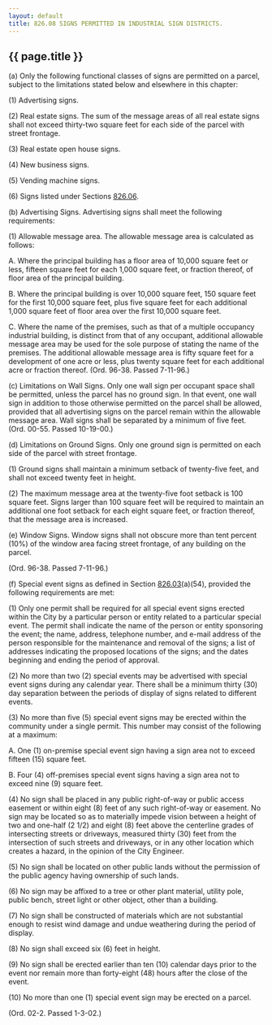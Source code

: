---
layout: default 
title: 826.08 SIGNS PERMITTED IN INDUSTRIAL SIGN DISTRICTS.---

{{ page.title }}
----------------

​(a) Only the following functional classes of signs are permitted on a
parcel, subject to the limitations stated below and elsewhere in this
chapter:

​(1) Advertising signs.

​(2) Real estate signs. The sum of the message areas of all real estate
signs shall not exceed thirty-two square feet for each side of the
parcel with street frontage.

​(3) Real estate open house signs.

​(4) New business signs.

​(5) Vending machine signs.

​(6) Signs listed under Sections [826.06](3a854a95.html).

​(b) Advertising Signs. Advertising signs shall meet the following
requirements:

​(1) Allowable message area. The allowable message area is calculated as
follows:

A. Where the principal building has a floor area of 10,000 square feet
or less, fifteen square feet for each 1,000 square feet, or fraction
thereof, of floor area of the principal building.

B. Where the principal building is over 10,000 square feet, 150 square
feet for the first 10,000 square feet, plus five square feet for each
additional 1,000 square feet of floor area over the first 10,000 square
feet.

C. Where the name of the premises, such as that of a multiple occupancy
industrial building, is distinct from that of any occupant, additional
allowable message area may be used for the sole purpose of stating the
name of the premises. The additional allowable message area is fifty
square feet for a development of one acre or less, plus twenty square
feet for each additional acre or fraction thereof. (Ord. 96-38. Passed
7-11-96.)

​(c) Limitations on Wall Signs. Only one wall sign per occupant space
shall be permitted, unless the parcel has no ground sign. In that event,
one wall sign in addition to those otherwise permitted on the parcel
shall be allowed, provided that all advertising signs on the parcel
remain within the allowable message area. Wall signs shall be separated
by a minimum of five feet. (Ord. 00-55. Passed 10-19-00.)

​(d) Limitations on Ground Signs. Only one ground sign is permitted on
each side of the parcel with street frontage.

​(1) Ground signs shall maintain a minimum setback of twenty-five feet,
and shall not exceed twenty feet in height.

​(2) The maximum message area at the twenty-five foot setback is 100
square feet. Signs larger than 100 square feet will be required to
maintain an additional one foot setback for each eight square feet, or
fraction thereof, that the message area is increased.

​(e) Window Signs. Window signs shall not obscure more than tent percent
(10%) of the window area facing street frontage, of any building on the
parcel.

(Ord. 96-38. Passed 7-11-96.)

​(f) Special event signs as defined in Section
[826.03](3a2f3d6a.html)(a)(54), provided the following requirements are
met:

​(1) Only one permit shall be required for all special event signs
erected within the City by a particular person or entity related to a
particular special event. The permit shall indicate the name of the
person or entity sponsoring the event; the name, address, telephone
number, and e-mail address of the person responsible for the maintenance
and removal of the signs; a list of addresses indicating the proposed
locations of the signs; and the dates beginning and ending the period of
approval.

​(2) No more than two (2) special events may be advertised with special
event signs during any calendar year. There shall be a minimum thirty
(30) day separation between the periods of display of signs related to
different events.

​(3) No more than five (5) special event signs may be erected within the
community under a single permit. This number may consist of the
following at a maximum:

A. One (1) on-premise special event sign having a sign area not to
exceed fifteen (15) square feet.

B. Four (4) off-premises special event signs having a sign area not to
exceed nine (9) square feet.

​(4) No sign shall be placed in any public right-of-way or public access
easement or within eight (8) feet of any such right-of-way or easement.
No sign may be located so as to materially impede vision between a
height of two and one-half (2 1/2) and eight (8) feet above the
centerline grades of intersecting streets or driveways, measured thirty
(30) feet from the intersection of such streets and driveways, or in any
other location which creates a hazard, in the opinion of the City
Engineer.

​(5) No sign shall be located on other public lands without the
permission of the public agency having ownership of such lands.

​(6) No sign may be affixed to a tree or other plant material, utility
pole, public bench, street light or other object, other than a building.

​(7) No sign shall be constructed of materials which are not substantial
enough to resist wind damage and undue weathering during the period of
display.

​(8) No sign shall exceed six (6) feet in height.

​(9) No sign shall be erected earlier than ten (10) calendar days prior
to the event nor remain more than forty-eight (48) hours after the close
of the event.

​(10) No more than one (1) special event sign may be erected on a
parcel.

(Ord. 02-2. Passed 1-3-02.)
